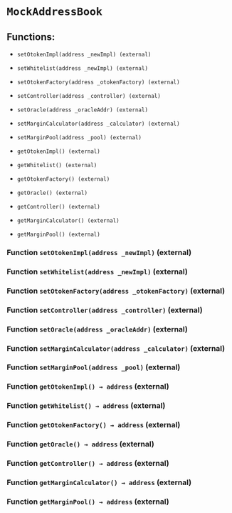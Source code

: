 # `MockAddressBook`

## Functions:

- `setOtokenImpl(address _newImpl) (external)`

- `setWhitelist(address _newImpl) (external)`

- `setOtokenFactory(address _otokenFactory) (external)`

- `setController(address _controller) (external)`

- `setOracle(address _oracleAddr) (external)`

- `setMarginCalculator(address _calculator) (external)`

- `setMarginPool(address _pool) (external)`

- `getOtokenImpl() (external)`

- `getWhitelist() (external)`

- `getOtokenFactory() (external)`

- `getOracle() (external)`

- `getController() (external)`

- `getMarginCalculator() (external)`

- `getMarginPool() (external)`

### Function `setOtokenImpl(address _newImpl)` (external)

### Function `setWhitelist(address _newImpl)` (external)

### Function `setOtokenFactory(address _otokenFactory)` (external)

### Function `setController(address _controller)` (external)

### Function `setOracle(address _oracleAddr)` (external)

### Function `setMarginCalculator(address _calculator)` (external)

### Function `setMarginPool(address _pool)` (external)

### Function `getOtokenImpl() → address` (external)

### Function `getWhitelist() → address` (external)

### Function `getOtokenFactory() → address` (external)

### Function `getOracle() → address` (external)

### Function `getController() → address` (external)

### Function `getMarginCalculator() → address` (external)

### Function `getMarginPool() → address` (external)
